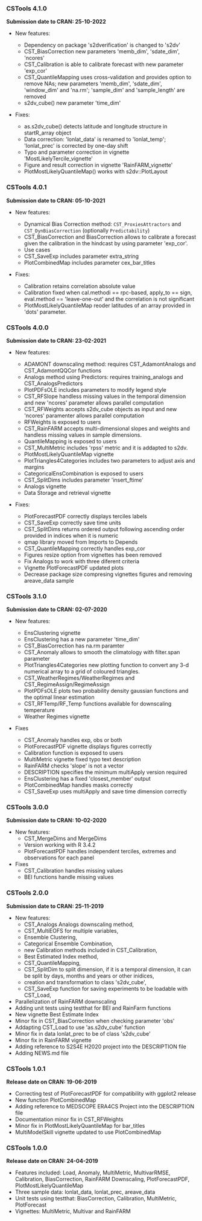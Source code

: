 ### CSTools 4.1.0
**Submission date to CRAN: 25-10-2022**
- New features:
    + Dependency on package 's2dverification' is changed to 's2dv'
    + CST_BiasCorrection new parameters 'memb_dim', 'sdate_dim', 'ncores'
    + CST_Calibration is able to calibrate forecast with new parameter 'exp_cor'
    + CST_QuantileMapping uses cross-validation and provides option to remove NAs; new parameters 'memb_dim', 'sdate_dim', 'window_dim' and 'na.rm'; 'sample_dim' and 'sample_length' are removed
    + s2dv_cube() new parameter 'time_dim'

- Fixes:
    + as.s2dv_cube() detects latitude and longitude structure in startR_array object
    + Data correction: 'lonlat_data' is renamed to 'lonlat_temp'; 'lonlat_prec' is corrected by one-day shift
    + Typo and parameter correction in vignette 'MostLikelyTercile_vignette'
    + Figure and result correction in vignette 'RainFARM_vignette'
    + PlotMostLikelyQuantileMap() works with s2dv::PlotLayout

### CSTools 4.0.1
**Submission date to CRAN: 05-10-2021**

- New features:
    + Dynamical Bias Correction method: `CST_ProxiesAttractors` and `CST_DynBiasCorrection` 
      (optionally `Predictability`)
    + CST_BiasCorrection and BiasCorrection allows to calibrate a forecast given the calibration in the hindcast by using parameter 'exp_cor'.
    + Use cases
    + CST_SaveExp includes parameter extra_string
    + PlotCombinedMap includes parameter cex_bar_titles

- Fixes:
    + Calibration retains correlation absolute value 
    + Calibration fixed when cal.methodi == rpc-based, apply_to == sign, 
        eval.method == 'leave-one-out' and the correlation is not significant
    + PlotMostLikelyQuantileMap reoder latitudes of an array provided in 'dots' parameter.

### CSTools 4.0.0 
**Submission date to CRAN: 23-02-2021**

- New features:
    + ADAMONT downscaling method: requires CST_AdamontAnalogs and CST_AdamontQQCor functions
    + Analogs method using Predictors: requires training_analogs and  CST_AnalogsPredictors
    + PlotPDFsOLE includes parameters to modify legend style
    + CST_RFSlope handless missing values in the temporal dimension and new 'ncores' parameter allows parallel computation
    + CST_RFWeights accepts s2dv_cube objects as input and new 'ncores' paramenter allows parallel computation
    + RFWeights is exposed to users
    + CST_RainFARM accepts multi-dimensional slopes and weights and handless missing values in sample dimensions.
    + QuantileMapping is exposed to users
    + CST_MultiMetric includes 'rpss' metric and it is addapted to s2dv.
    + PlotMostLikelyQuantileMap vignette
    + PlotTriangles4Categories includes two parameters to adjust axis and margins
    + CategoricalEnsCombination is exposed to users
    + CST_SplitDims includes parameter 'insert_ftime'
    + Analogs vignette
    + Data Storage and retrieval vignette

- Fixes:
    + PlotForecastPDF correctly displays terciles labels 
    + CST_SaveExp correctly save time units
    + CST_SplitDims returns ordered output following ascending order provided in indices when it is numeric
    + qmap library moved from Imports to Depends
    + CST_QuantileMapping correctly handles exp_cor
    + Figures resize option from vignettes has been removed
    + Fix Analogs to work with three diferent criteria
    + Vignette PlotForecastPDF updated plots
    + Decrease package size compresing vignettes figures and removing areave_data sample

### CSTools 3.1.0
**Submission date to CRAN: 02-07-2020**

- New features:
    + EnsClustering vignette
    + EnsClustering has a new parameter 'time_dim'
    + CST_BiasCorrection has na.rm paramter
    + CST_Anomaly allows to smooth the climatology with filter.span parameter
    + PlotTriangles4Categories new plotting function to convert any 3-d numerical array to a grid of coloured triangles.
    + CST_WeatherRegimes/WeatherRegimes and CST_RegimeAssign/RegimeAssign
    + PlotPDFsOLE plots two probability density gaussian functions and the optimal linear estimation
    + CST_RFTemp/RF_Temp functions available for downscaling temperature
    + Weather Regimes vignette

- Fixes
    + CST_Anomaly handles exp, obs or both
    + PlotForecastPDF vignette displays figures correctly
    + Calibration function is exposed to users
    + MultiMetric vignette fixed typo text description
    + RainFARM checks 'slope' is not a vector
    + DESCRIPTION specifies the minimum multiApply version required
    + EnsClustering has a fixed 'closest_member' output
    + PlotCombinedMap handles masks correctly
    + CST_SaveExp uses multiApply and save time dimension correctly

### CSTools 3.0.0
**Submission date to CRAN: 10-02-2020**

- New features:
    + CST_MergeDims and MergeDims
    + Version working with R 3.4.2
    + PlotForecastPDF handles independent terciles, extremes and observations for each panel
- Fixes
    + CST_Calibration handles missing values
    + BEI functions handle missing values

    
### CSTools 2.0.0 
**Submission date to CRAN: 25-11-2019**

- New features: 
    + CST_Analogs Analogs downscaling method, 
    + CST_MultiEOFS for multiple variables, 
    + Ensemble Clustering, 
    + Categorical Ensemble Combination,
    + new Calibration methods included in CST_Calibration, 
    + Best Estimated Index method, 
    + CST_QuantileMapping,
    + CST_SplitDim to split dimension, if it is a temporal dimension, it can be split by days, months and years or other inidices,
    + creation and transformation to class 's2dv_cube', 
    + CST_SaveExp function for saving experiments to be loadable with CST_Load, 
- Parallelization of RainFARM downscaling
- Adding unit tests using testthat for BEI and RainFarm functions
- New vignette Best Estimate Index
- Minor fix in CST_BiasCorrection when checking parameter 'obs'
- Addapting CST_Load to use 'as.s2dv_cube' function
- Minor fix in data lonlat_prec to be of class 's2dv_cube'
- Minor fix in RainFARM vignette
- Adding reference to S2S4E H2020 project into the DESCRIPTION file
- Adding NEWS.md file


### CSTools 1.0.1 
**Release date on CRAN: 19-06-2019**

- Correcting test of PlotForecastPDF for compatibility with ggplot2 release
- New function PlotCombinedMap 
- Adding reference to MEDSCOPE ERA4CS Project into the DESCRIPTION file
- Documentation minor fix in CST_RFWeights
- Minor fix in PlotMostLikelyQuantileMap for bar_titles
- MultiModelSkill vignette updated to use PlotCombinedMap



### CSTools 1.0.0 
**Release date on CRAN: 24-04-2019**

- Features included: Load, Anomaly, MultiMetric, MultivarRMSE, Calibration, BiasCorrection, RainFARM Downscaling, PlotForecastPDF, PlotMostLikelyQuantileMap
- Three sample data: lonlat_data, lonlat_prec, areave_data
- Unit tests using testthat: BiasCorrection, Calibration, MultiMetric, PlotForecast
- Vignettes: MultiMetric, Multivar and RainFARM
